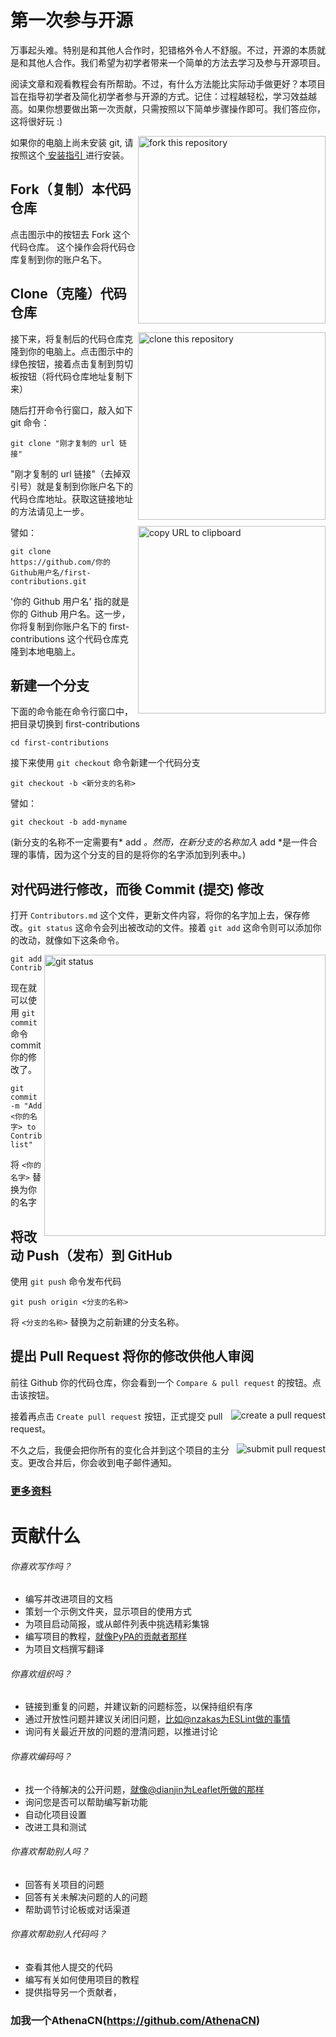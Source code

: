 

# 第一次参与开源

万事起头难。特别是和其他人合作时，犯错格外令人不舒服。不过，开源的本质就是和其他人合作。我们希望为初学者带来一个简单的方法去学习及参与开源项目。

阅读文章和观看教程会有所帮助。不过，有什么方法能比实际动手做更好？本项目旨在指导初学者及简化初学者参与开源的方式。记住：过程越轻松，学习效益越高。如果你想要做出第一次贡献，只需按照以下简单步骤操作即可。我们答应你，这将很好玩 :)

<img align="right" width="300" src="https://raw.githubusercontent.com/firstcontributions/first-contributions/master//assets/fork.png" alt="fork this repository" />

如果你的电脑上尚未安装 git, 请按照这个[ 安装指引 ](https://help.github.com/articles/set-up-git/)进行安装。

## Fork（复制）本代码仓库

点击图示中的按钮去 Fork 这个代码仓库。
这个操作会将代码仓库复制到你的账户名下。

## Clone（克隆）代码仓库

<img align="right" width="300" src="https://raw.githubusercontent.com/firstcontributions/first-contributions/master/assets/clone.png" alt="clone this repository" />

接下来，将复制后的代码仓库克隆到你的电脑上。点击图示中的绿色按钮，接着点击复制到剪切板按钮（将代码仓库地址复制下来）

随后打开命令行窗口，敲入如下 git 命令：

```
git clone "刚才复制的 url 链接"
```

"刚才复制的 url 链接"（去掉双引号）就是复制到你账户名下的代码仓库地址。获取这链接地址的方法请见上一步。

<img align="right" width="300" src="https://raw.githubusercontent.com/firstcontributions/first-contributions/master/assets/copy-to-clipboard.png" alt="copy URL to clipboard" />

譬如：

```
git clone https://github.com/你的Github用户名/first-contributions.git
```

'你的 Github 用户名' 指的就是你的 Github 用户名。这一步，你将复制到你账户名下的 first-contributions 这个代码仓库克隆到本地电脑上。

## 新建一个分支

下面的命令能在命令行窗口中，把目录切换到 first-contributions

```
cd first-contributions
```

接下来使用 `git checkout` 命令新建一个代码分支

```
git checkout -b <新分支的名称>
```

譬如：

```
git checkout -b add-myname
```

(新分支的名称不一定需要有* add *。然而，在新分支的名称加入* add *是一件合理的事情，因为这个分支的目的是将你的名字添加到列表中。)

## 对代码进行修改，而後 Commit (提交) 修改

打开 `Contributors.md` 这个文件，更新文件内容，将你的名字加上去，保存修改。`git status` 这命令会列出被改动的文件。接着 `git add` 这命令则可以添加你的改动，就像如下这条命令。

<img align="right" width="450" src="https://raw.githubusercontent.com/firstcontributions/first-contributions/master/assets/git-status.png" alt="git status" />

```
git add Contributors.md
```

现在就可以使用 `git commit` 命令 commit 你的修改了。

```
git commit -m "Add <你的名字> to Contributors list"
```

将 `<你的名字>` 替换为你的名字

## 将改动 Push（发布）到 GitHub

使用 `git push` 命令发布代码

```
git push origin <分支的名称>
```

将 `<分支的名称>` 替换为之前新建的分支名称。

## 提出 Pull Request 将你的修改供他人审阅

前往 Github 你的代码仓库，你会看到一个 `Compare & pull request` 的按钮。点击该按钮。

<img style="float: right;" src="https://raw.githubusercontent.com/firstcontributions/first-contributions/master/assets/compare-and-pull.png" alt="create a pull request" />

接着再点击 `Create pull request` 按钮，正式提交 pull request。

<img style="float: right;" src="https://raw.githubusercontent.com/firstcontributions/first-contributions/master/assets/submit-pull-request.png" alt="submit pull request" />

不久之后，我便会把你所有的变化合并到这个项目的主分支。更改合并后，你会收到电子邮件通知。

### [ 更多资料 ](../additional-material/git_workflow_scenarios/additional-material.md)





# 贡献什么

###### 你喜欢写作吗？

- 编写并改进项目的文档
- 策划一个示例文件夹，显示项目的使用方式
- 为项目启动简报，或从邮件列表中挑选精彩集锦
- 编写项目的教程，[就像PyPA的贡献者那样](https://github.com/pypa/python-packaging-user-guide/issues/194)
- 为项目文档撰写翻译

###### 你喜欢组织吗？

- 链接到重复的问题，并建议新的问题标签，以保持组织有序
- 通过开放性问题并建议关闭旧问题，[比如@nzakas为ESLint做的事情](https://github.com/eslint/eslint/issues/6765)
- 询问有关最近开放的问题的澄清问题，以推进讨论

###### 你喜欢编码吗？

- 找一个待解决的公开问题，[就像@dianjin为Leaflet所做的那样](https://github.com/Leaflet/Leaflet/issues/4528#issuecomment-216520560)
- 询问您是否可以帮助编写新功能
- 自动化项目设置
- 改进工具和测试

###### 你喜欢帮助别人吗？

- 回答有关项目的问题
- 回答有关未解决问题的人的问题
- 帮助调节讨论板或对话渠道

###### 你喜欢帮助别人代码吗？

- 查看其他人提交的代码
- 编写有关如何使用项目的教程
- 提供指导另一个贡献者，

### 加我一个AthenaCN(https://github.com/AthenaCN)

